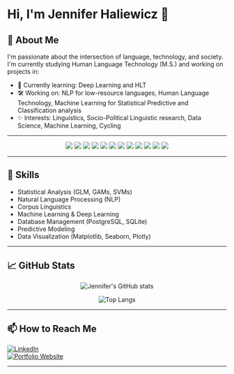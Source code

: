 # Hi, I'm Jennifer Haliewicz 👋

## 🔭 About Me
I'm passionate about the intersection of language, technology, and society.  
I'm currently studying Human Language Technology (M.S.) and working on projects in:

- 🌱 Currently learning: Deep Learning and HLT
- 🛠️ Working on: NLP for low-resource languages, Human Language Technology, Machine Learning for Statistical Predictive and Classification analysis
- ✨ Interests: Linguistics, Socio-Political Linguistic research, Data Science, Machine Learning, Cycling

---

<div align="center">

<!-- Programming -->
<img src="https://img.shields.io/badge/-Python-000?style=flat&logo=python&logoColor=white" />
<img src="https://img.shields.io/badge/-R-000?style=flat&logo=r&logoColor=white" />
<img src="https://img.shields.io/badge/-SQL-000?style=flat&logo=postgresql&logoColor=white" />

<!-- Databases -->
<img src="https://img.shields.io/badge/-PostgreSQL-000?style=flat&logo=postgresql&logoColor=white" />
<img src="https://img.shields.io/badge/-Microsoft%20SQL%20Server-000?style=flat&logo=microsoftsqlserver&logoColor=white" />
<img src="https://img.shields.io/badge/-MariaDB-000?style=flat&logo=mariadb&logoColor=white" />

<!-- Data/ML -->
<img src="https://img.shields.io/badge/-Pandas-000?style=flat&logo=pandas&logoColor=white" />
<img src="https://img.shields.io/badge/-Scikit%20Learn-000?style=flat&logo=scikit-learn&logoColor=white" />
<img src="https://img.shields.io/badge/-TensorFlow-000?style=flat&logo=tensorflow&logoColor=white" />
<img src="https://img.shields.io/badge/-Keras-000?style=flat&logo=keras&logoColor=white" />

<!-- Others -->
<img src="https://img.shields.io/badge/-Git-000?style=flat&logo=git&logoColor=white" />
<img src="https://img.shields.io/badge/-GitHub-000?style=flat&logo=github&logoColor=white" />

</div>



---

## 💬 Skills
- Statistical Analysis (GLM, GAMs, SVMs)
- Natural Language Processing (NLP)
- Corpus Linguistics
- Machine Learning & Deep Learning
- Database Management (PostgreSQL, SQLite)
- Predictive Modeling
- Data Visualization (Matplotlib, Seaborn, Plotly)

---

## 📈 GitHub Stats

<div align="center">

![Jennifer's GitHub stats](https://github-readme-stats.vercel.app/api?username=jenniferhaliewicz&show_icons=true&theme=calm)

![Top Langs](https://github-readme-stats.vercel.app/api/top-langs/?username=jenniferhaliewicz&layout=compact&theme=calm)

</div>

---

## 📫 How to Reach Me
[![LinkedIn](https://img.shields.io/badge/LinkedIn-Connect-blue?style=for-the-badge&logo=linkedin)](https://linkedin.com/in/yourlinkedin)  
[![Portfolio Website](https://img.shields.io/badge/Portfolio-Website-green?style=for-the-badge&logo=github)](https://www.jenniferhaliewicz.com)

---
